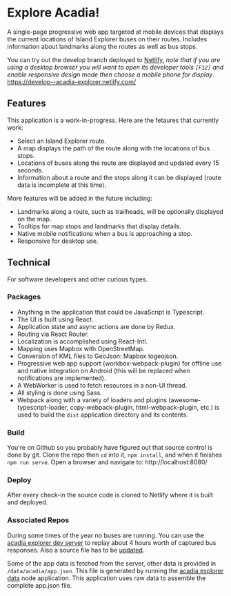# Explore Acadia!

A single-page progressive web app targeted at mobile devices that displays the current locations of Island Explorer buses on their routes. Includes information about landmarks along the routes as well as bus stops.

You can try out the develop branch deployed to [Netlify](https://app.netlify.com/sites/acadia-explorer/overview), *note that if you are using a desktop browser you will want to open its developer tools `[F12]` and enable responsive design mode then choose a mobile phone for display*.
https://develop--acadia-explorer.netlify.com/

## Features
This application is a work-in-progress. Here are the fetaures that currently work:
* Select an Island Explorer route.
* A map displays the path of the route along with the locations of bus stops.
* Locations of buses along the route are displayed and updated every 15 seconds.
* Information about a route and the stops along it can be displayed (route data is incomplete at this time).

More features will be added in the future including:
* Landmarks along a route, such as trailheads, will be optionally displayed on the map.
* Tooltips for map stops and landmarks that display details.
* Native mobile notifications when a bus is approaching a stop.
* Responsive for desktop use.

## Technical
For software developers and other curious types.

### Packages
* Anything in the application that could be JavaScript is Typescript.
* The UI is built using React.
* Application state and async actions are done by Redux.
* Routing via React Router.
* Localization is accomplished using React-Intl.
* Mapping uses Mapbox with OpenStreetMap.
* Conversion of KML files to GeoJson: Mapbox togeojson.
* Progressive web app support (workbox-webpack-plugin) for offline use and native integration on Android (this will be replaced when notifications are implemented).
* A WebWorker is used to fetch resources in a non-UI thread.
* All styling is done using Sass.
* Webpack along with a variety of loaders and plugins (awesome-typescript-loader, copy-webpack-plugin, html-webpack-plugin, etc.) is used to build the `dist` application directory and its contents.

### Build
You're on Github so you probably have figured out that source control is done by git. Clone the repo then `cd` into it, `npm install`, and when it finishes `npm run serve`. Open a browser and navigate to: http://localhost:8080/

### Deploy
After every check-in the source code is cloned to Netlify where it is built and deployed.

### Associated Repos
During some times of the year no buses are running. You can use the [acadia explorer dev server](https://github.com/rlmcneary2/acadia-explorer-dev-server) to replay about 4 hours worth of captured bus responses. Also a source file has to be [updated](https://github.com/rlmcneary2/acadia-explorer/blob/f518c345801956d3cc46c6cdd14598f7d13e6cb3/src/app/action/api.ts#L76).

Some of the app data is fetched from the server, other data is provided in `/data/acadia/app.json`. This file is generated by running the [acadia explorer data](https://github.com/rlmcneary2/acadia-explorer-data) node application. This application uses raw data to assemble the complete app.json file.

